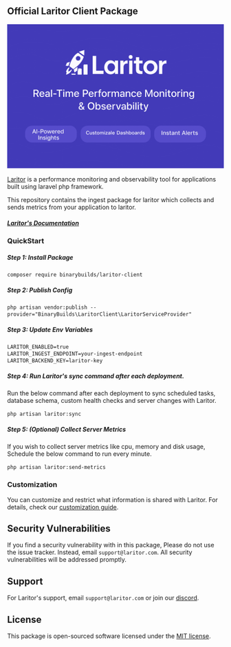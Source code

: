Official Laritor Client Package
------------------------------------------------
![Laritor Image](/art/laritor-og.png "Laritor Image")

[Laritor](https://laritor.com) is a performance monitoring and observability tool for applications built using laravel php framework.

This repository contains the ingest package for laritor which collects and sends metrics from your application to laritor.

##### [Laritor's Documentation](https://laritor.com/docs/)

### QuickStart

##### Step 1: Install Package
```
composer require binarybuilds/laritor-client
```
##### Step 2: Publish Config
```
php artisan vendor:publish --provider="BinaryBuilds\LaritorClient\LaritorServiceProvider"
```
##### Step 3: Update Env Variables
```
LARITOR_ENABLED=true
LARITOR_INGEST_ENDPOINT=your-ingest-endpoint
LARITOR_BACKEND_KEY=laritor-key
```
##### Step 4: Run Laritor's sync command after each deployment.

Run the below command after each deployment to sync scheduled tasks, database schema,
custom health checks and server changes with Laritor.
```
php artisan laritor:sync
```
##### Step 5: (Optional) Collect Server Metrics

If you wish to collect server metrics like cpu, memory and disk usage, Schedule the below command to run every minute.
```
php artisan laritor:send-metrics
```

### Customization

You can customize and restrict what information is shared with Laritor. For details, check
our [customization guide](https://laritor.com/docs/customization/).

## Security Vulnerabilities

If you find a security vulnerability with in this package, Please do not use the issue tracker. Instead,
email  `support@laritor.com`. All security vulnerabilities will be addressed promptly.

## Support

For Laritor's support, email `support@laritor.com` or join our [discord](https://discord.laritor.com/).

## License

This package is open-sourced software licensed under the [MIT license](LICENSE.md).
